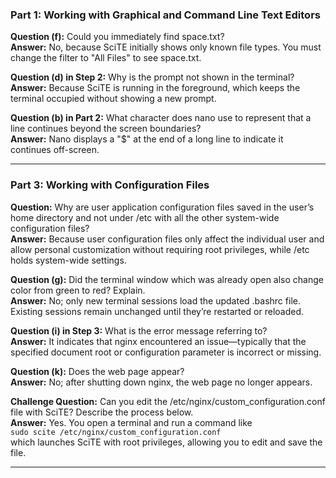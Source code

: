### Part 1: Working with Graphical and Command Line Text Editors

**Question (f):** Could you immediately find space.txt?  
**Answer:** No, because SciTE initially shows only known file types. You must change the filter to "All Files" to see space.txt.

**Question (d) in Step 2:** Why is the prompt not shown in the terminal?  
**Answer:** Because SciTE is running in the foreground, which keeps the terminal occupied without showing a new prompt.

**Question (b) in Part 2:** What character does nano use to represent that a line continues beyond the screen boundaries?  
**Answer:** Nano displays a "$" at the end of a long line to indicate it continues off-screen.

---

### Part 3: Working with Configuration Files

**Question:** Why are user application configuration files saved in the user’s home directory and not under /etc with all the other system-wide configuration files?  
**Answer:** Because user configuration files only affect the individual user and allow personal customization without requiring root privileges, while /etc holds system-wide settings.

**Question (g):** Did the terminal window which was already open also change color from green to red? Explain.  
**Answer:** No; only new terminal sessions load the updated .bashrc file. Existing sessions remain unchanged until they’re restarted or reloaded.

**Question (i) in Step 3:** What is the error message referring to?  
**Answer:** It indicates that nginx encountered an issue—typically that the specified document root or configuration parameter is incorrect or missing.

**Question (k):** Does the web page appear?  
**Answer:** No; after shutting down nginx, the web page no longer appears.

**Challenge Question:** Can you edit the /etc/nginx/custom_configuration.conf file with SciTE? Describe the process below.  
**Answer:** Yes. You open a terminal and run a command like  
`sudo scite /etc/nginx/custom_configuration.conf`  
which launches SciTE with root privileges, allowing you to edit and save the file.

---

